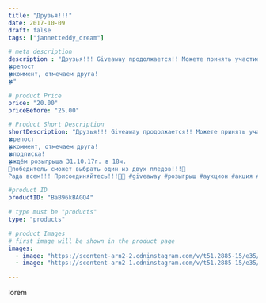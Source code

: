 ```yaml
---
title: "Друзья!!!"
date: 2017-10-09
draft: false
tags: ["jannetteddy_dream"]

# meta description
description : "Друзья!!! Giveaway продолжается!! Можете принять участие и вы!!! Условия очень просто 👉 смотрим в предыдущих постах! 🍀лайк 💚
🍀репост
🍀коммент, отмечаем друга!
🍀"

# product Price
price: "20.00"
priceBefore: "25.00"

# Product Short Description
shortDescription: "Друзья!!! Giveaway продолжается!! Можете принять участие и вы!!! Условия очень просто 👉 смотрим в предыдущих постах! 🍀лайк 💚
🍀репост
🍀коммент, отмечаем друга!
🍀подписка!
🍀ждём розыгрыша 31.10.17г. в 18ч.
💚победитель сможет выбрать один из двух пледов!!!👏
Рада всем!!! Присоединяйтесь!!!🙏🌺 #giveaway #розыгрыш #аукцион #акция #плюш #плюшевоеодеяло #одеяловподарок #пледомир_by_jannettildadream #простотак #подарок #хочударитьподарки #ручнаяработа #своимируками #хендмейд"

#product ID
productID: "BaB96kBAGQ4"

# type must be "products"
type: "products"

# product Images
# first image will be shown in the product page
images:
  - image: "https://scontent-arn2-2.cdninstagram.com/v/t51.2885-15/e35/22280062_295532447598780_3934774210227863552_n.jpg?_nc_ht=scontent-arn2-2.cdninstagram.com&_nc_cat=100&_nc_ohc=X6uDZ-MieF8AX-3WHJt&se=7&tp=1&oh=1a6cf3714d0d78229cd8d1e8a43a0d59&oe=605CDC10&ig_cache_key=MTYyMTg0ODM3MDQ0NjUwMDg0NA%3D%3D.2"
  - image: "https://scontent-arn2-1.cdninstagram.com/v/t51.2885-15/e35/22351903_327833974355551_6536283189004992512_n.jpg?_nc_ht=scontent-arn2-1.cdninstagram.com&_nc_cat=107&_nc_ohc=L20NjJvgsWAAX9nJLbK&se=8&tp=1&oh=ed3e1075c06fbb940f9bba4ad714eaea&oe=605CBD00&ig_cache_key=MTYyMTg0ODI5MTM2NzE3NDQxNA%3D%3D.2"

---
```

lorem
